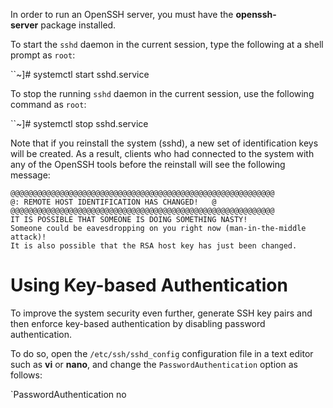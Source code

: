 

In order to run an OpenSSH server, you must have the **openssh-server** package installed.

To start the `sshd` daemon in the current session, type the following at a shell prompt as `root`:

``~]# systemctl start sshd.service

To stop the running `sshd` daemon in the current session, use the following command as `root`:

``~]# systemctl stop sshd.service

Note that if you reinstall the system (sshd), a new set of identification keys will be created. As a result, clients who had connected to the system with any of the OpenSSH tools before the reinstall will see the following message:

```
@@@@@@@@@@@@@@@@@@@@@@@@@@@@@@@@@@@@@@@@@@@@@@@@@@@@@@@@@@@
@: REMOTE HOST IDENTIFICATION HAS CHANGED!   @
@@@@@@@@@@@@@@@@@@@@@@@@@@@@@@@@@@@@@@@@@@@@@@@@@@@@@@@@@@@
IT IS POSSIBLE THAT SOMEONE IS DOING SOMETHING NASTY!
Someone could be eavesdropping on you right now (man-in-the-middle attack)!
It is also possible that the RSA host key has just been changed.
```

# Using Key-based Authentication

To improve the system security even further, generate SSH key pairs and then enforce key-based authentication by disabling password authentication.

To do so, open the `/etc/ssh/sshd_config` configuration file in a text editor such as **vi** or **nano**, and change the `PasswordAuthentication` option as follows:

`PasswordAuthentication no



